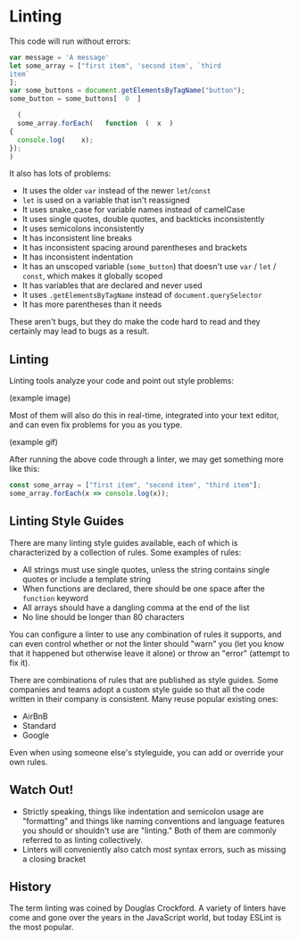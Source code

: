 # Linting

This code will run without errors:

```js
var message = 'A message'
let some_array = ["first item", 'second item', `third
item`
];
var some_buttons = document.getElementsByTagName("button");
some_button = some_buttons[  0  ]

  (
  some_array.forEach(   function  (  x  )
{
  console.log(    x);
});
)
```

It also has lots of problems:

* It uses the older `var` instead of the newer `let`/`const`
* `let` is used on a variable that isn't reassigned
* It uses snake_case for variable names instead of camelCase
* It uses single quotes, double quotes, and backticks inconsistently
* It uses semicolons inconsistently
* It has inconsistent line breaks
* It has inconsistent spacing around parentheses and brackets
* It has inconsistent indentation
* It has an unscoped variable (`some_button`) that doesn't use `var` / `let` / `const`, which makes it globally scoped
* It has variables that are declared and never used
* It uses `.getElementsByTagName` instead of `document.querySelector`
* It has more parentheses than it needs

These aren't bugs, but they do make the code hard to read and they certainly may lead to bugs as a result.

## Linting

Linting tools analyze your code and point out style problems:

(example image)

Most of them will also do this in real-time, integrated into your text editor, and can even fix problems for you as you type.

(example gif)

After running the above code through a linter, we may get something more like this:

```js
const some_array = ["first item", "second item", "third item"];
some_array.forEach(x => console.log(x));
```

## Linting Style Guides

There are many linting style guides available, each of which is characterized by a collection of rules. Some examples of rules:

* All strings must use single quotes, unless the string contains single quotes or include a template string
* When functions are declared, there should be one space after the `function` keyword
* All arrays should have a dangling comma at the end of the list
* No line should be longer than 80 characters

You can configure a linter to use any combination of rules it supports, and can even control whether or not the linter should "warn" you (let you know that it happened but otherwise leave it alone) or throw an "error" (attempt to fix it).

There are combinations of rules that are published as style guides. Some companies and teams adopt a custom style guide so that all the code written in their company is consistent. Many reuse popular existing ones:

* AirBnB
* Standard
* Google

Even when using someone else's styleguide, you can add or override your own rules.

## Watch Out!

* Strictly speaking, things like indentation and semicolon usage are "formatting" and things like naming conventions and language features you should or shouldn't use are "linting." Both of them are commonly referred to as linting collectively.
* Linters will conveniently also catch most syntax errors, such as missing a closing bracket

## History

The term linting was coined by Douglas Crockford. A variety of linters have come and gone over the years in the JavaScript world, but today ESLint is the most popular.

